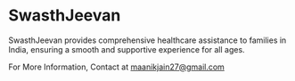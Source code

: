 # SwasthJeevan
SwasthJeevan provides comprehensive healthcare assistance to families in India, ensuring a smooth and supportive experience for all ages.

For More Information, Contact at maanikjain27@gmail.com
